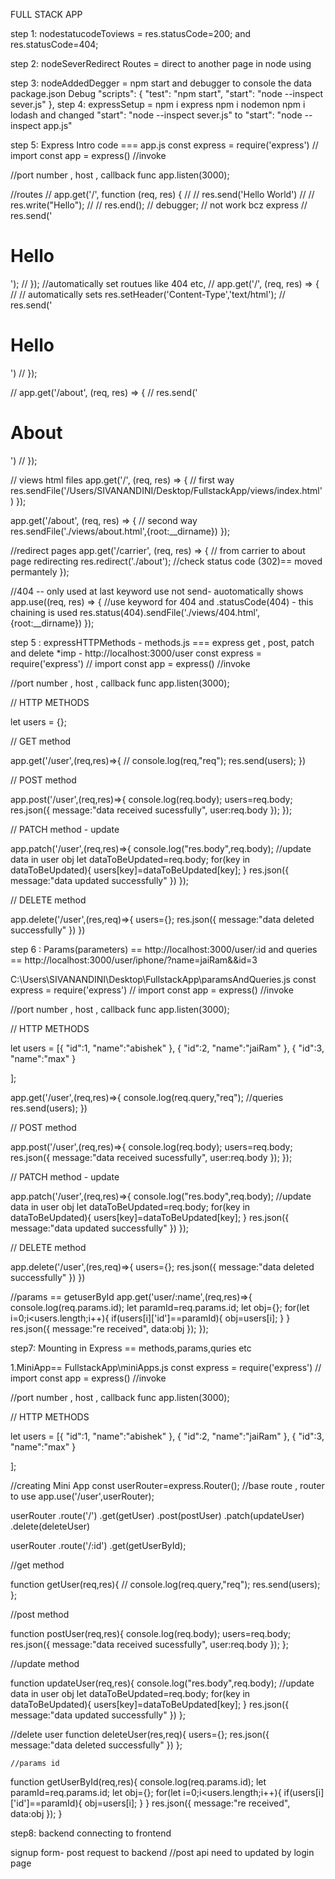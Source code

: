 FULL STACK APP

step 1: nodestatucodeToviews = res.statusCode=200; and res.statusCode=404;

step 2: nodeSeverRedirect Routes = direct to another page in node using

step 3: nodeAddedDegger = npm start and debugger to console the data  
package.json 
Debug 
"scripts": {
    "test": "npm start",
    "start": "node --inspect sever.js"
  },
step 4: expressSetup = npm i express npm i nodemon npm i lodash and  changed "start": "node --inspect sever.js"   to  "start": "node --inspect app.js"  

step 5: Express Intro code === app.js 
const express = require('express') // import
const app = express() //invoke

//port number , host , callback func
app.listen(3000);

//routes
// app.get('/', function (req, res) {
//     //   res.send('Hello World')
//     // res.write("Hello");
//     // res.end();
// debugger; // not work bcz express
//     res.send('<h1>Hello</h1>');
//     });
//automatically set routues like 404 etc,
// app.get('/', (req, res)  => {
//     // automatically sets  res.setHeader('Content-Type','text/html');
//     res.send('<h1>Hello</h1>')
// });

// app.get('/about', (req, res)  => {
//   res.send('<h1>About</h1>')
// });

// views html  files 
app.get('/', (req, res)  => {
// first way
    res.sendFile('/Users/SIVANANDINI/Desktop/FullstackApp/views/index.html')
});

app.get('/about', (req, res)  => {
    // second way
  res.sendFile('./views/about.html',{root:__dirname})
});



//redirect pages
app.get('/carrier', (req, res)  => {
    // from carrier to about page redirecting
  res.redirect('./about');  //check status code (302)== moved permantely
}); 

//404 -- only used at last keyword use not send- auotomatically  shows
app.use((req, res)  => {
 //use keyword for 404  and .statusCode(404) - this chaining is used
  res.status(404).sendFile('./views/404.html',{root:__dirname})
});

step 5 : expressHTTPMethods - methods.js === express get , post, patch and delete 
*imp - http://localhost:3000/user
const express = require('express') // import
const app = express() //invoke

//port number , host , callback func
app.listen(3000);

// HTTP METHODS

let users = {};

// GET method

app.get('/user',(req,res)=>{
    // console.log(req,"req");
    res.send(users);
})

// POST method

app.post('/user',(req,res)=>{
    console.log(req.body);
    users=req.body;
    res.json({
        message:"data received sucessfully",
        user:req.body
    });
});

// PATCH method - update

app.patch('/user',(req,res)=>{
    console.log("res.body",req.body);
    //update data in user obj
    let dataToBeUpdated=req.body;
    for(key in dataToBeUpdated){
        users[key]=dataToBeUpdated[key];
    }
   res.json({
    message:"data updated successfully"
   })
});

// DELETE method

app.delete('/user',(res,req)=>{
users={};
res.json({
    message:"data deleted successfully"
})
})

step 6 : Params(parameters) == http://localhost:3000/user/:id and queries == http://localhost:3000/user/iphone/?name=jaiRam&&id=3

C:\Users\SIVANANDINI\Desktop\FullstackApp\paramsAndQueries.js
const express = require('express') // import
const app = express() //invoke

//port number , host , callback func
app.listen(3000);

// HTTP METHODS

let users = [{
    "id":1,
    "name":"abishek"
},
{
    "id":2,
    "name":"jaiRam"
},
{
    "id":3,
    "name":"max"
}




];


app.get('/user',(req,res)=>{
    console.log(req.query,"req"); //queries
    res.send(users);
})

// POST method

app.post('/user',(req,res)=>{
    console.log(req.body);
    users=req.body;
    res.json({
        message:"data received sucessfully",
        user:req.body
    });
});

// PATCH method - update

app.patch('/user',(req,res)=>{
    console.log("res.body",req.body);
    //update data in user obj
    let dataToBeUpdated=req.body;
    for(key in dataToBeUpdated){
        users[key]=dataToBeUpdated[key];
    }
   res.json({
    message:"data updated successfully"
   })
});

// DELETE method

app.delete('/user',(res,req)=>{
users={};
res.json({
    message:"data deleted successfully"
})
})

//params == getuserById
app.get('user/:name',(req,res)=>{
    console.log(req.params.id);
   let paramId=req.params.id;
   let obj={};
   for(let i=0;i<users.length;i++){
    if(users[i]['id']==paramId){
        obj=users[i];
    }
   }
res.json({
    message:"re received",
    data:obj
});
});


step7: Mounting in Express  == methods,params,quries etc

1.MiniApp== FullstackApp\miniApps.js
const express = require('express') // import
const app = express() //invoke

//port number , host , callback func
app.listen(3000);

// HTTP METHODS

let users = [{
    "id":1,
    "name":"abishek"
},
{
    "id":2,
    "name":"jaiRam"
},
{
    "id":3,
    "name":"max"
}




];

//creating Mini App
const userRouter=express.Router();
//base route , router to use
app.use('/user',userRouter);

userRouter
.route('/')
.get(getUser)
.post(postUser)
.patch(updateUser)
.delete(deleteUser)

userRouter
.route('/:id')
.get(getUserById);

//get method

function getUser(req,res){
    // console.log(req.query,"req");
    res.send(users);
};

//post method

function postUser(req,res){
    console.log(req.body);
    users=req.body;
    res.json({
        message:"data received sucessfully",
        user:req.body
    });
};

//update method

function updateUser(req,res){
    console.log("res.body",req.body);
    //update data in user obj
    let dataToBeUpdated=req.body;
    for(key in dataToBeUpdated){
        users[key]=dataToBeUpdated[key];
    }
   res.json({
    message:"data updated successfully"
   })
};

//delete user
function deleteUser(res,req){
    users={};
    res.json({
        message:"data deleted successfully"
    })
    };

    //params id
function getUserById(req,res){
    console.log(req.params.id);
   let paramId=req.params.id;
   let obj={};
   for(let i=0;i<users.length;i++){
    if(users[i]['id']==paramId){
        obj=users[i];
    }
   }
res.json({
    message:"re received",
    data:obj
});
}

step8: backend connecting  to frontend

signup form- post request to backend  //post api need to updated by login page